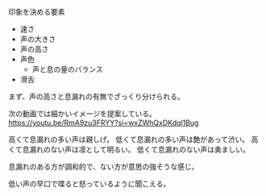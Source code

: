 印象を決める要素

- 速さ
- 声の大きさ
- 声の高さ
- 声色
  - 声と息の量のバランス
- 滑舌

まず、声の高さと息漏れの有無でざっくり分けられる。

次の動画では細かいイメージを提案している。
https://youtu.be/RmA9zu3FRYY?si=wxZWhQxDKdql1Bug

高くて息漏れの多い声は親しげ。
低くて息漏れの多い声は艶があって渋い。
高くて息漏れのない声は凛として明るい。
低くて息漏れのない声は勇ましい。

息漏れのある方が調和的で、ない方が意思の強そうな感じ。

低い声の早口で喋ると怒っているように聞こえる。
